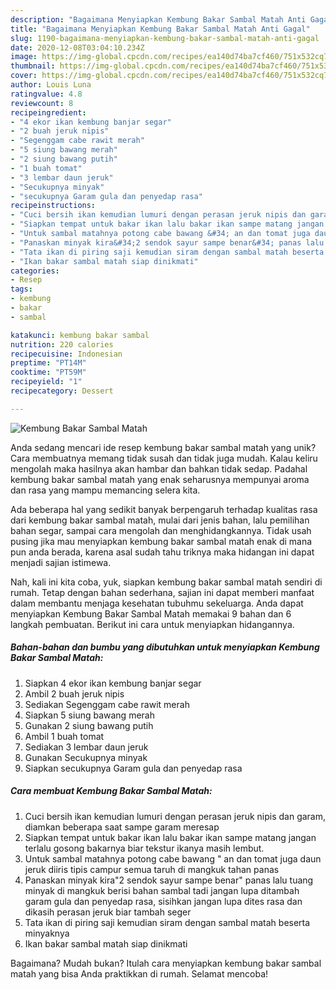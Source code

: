 ```yaml
---
description: "Bagaimana Menyiapkan Kembung Bakar Sambal Matah Anti Gagal"
title: "Bagaimana Menyiapkan Kembung Bakar Sambal Matah Anti Gagal"
slug: 1190-bagaimana-menyiapkan-kembung-bakar-sambal-matah-anti-gagal
date: 2020-12-08T03:04:10.234Z
image: https://img-global.cpcdn.com/recipes/ea140d74ba7cf460/751x532cq70/kembung-bakar-sambal-matah-foto-resep-utama.jpg
thumbnail: https://img-global.cpcdn.com/recipes/ea140d74ba7cf460/751x532cq70/kembung-bakar-sambal-matah-foto-resep-utama.jpg
cover: https://img-global.cpcdn.com/recipes/ea140d74ba7cf460/751x532cq70/kembung-bakar-sambal-matah-foto-resep-utama.jpg
author: Louis Luna
ratingvalue: 4.8
reviewcount: 8
recipeingredient:
- "4 ekor ikan kembung banjar segar"
- "2 buah jeruk nipis"
- "Segenggam cabe rawit merah"
- "5 siung bawang merah"
- "2 siung bawang putih"
- "1 buah tomat"
- "3 lembar daun jeruk"
- "Secukupnya minyak"
- "secukupnya Garam gula dan penyedap rasa"
recipeinstructions:
- "Cuci bersih ikan kemudian lumuri dengan perasan jeruk nipis dan garam, diamkan beberapa saat sampe garam meresap"
- "Siapkan tempat untuk bakar ikan lalu bakar ikan sampe matang jangan terlalu gosong bakarnya biar tekstur ikanya masih lembut."
- "Untuk sambal matahnya potong cabe bawang &#34; an dan tomat juga daun jeruk diiris tipis campur semua taruh di mangkuk tahan panas"
- "Panaskan minyak kira&#34;2 sendok sayur sampe benar&#34; panas lalu tuang minyak di mangkuk berisi bahan sambal tadi jangan lupa ditambah garam gula dan penyedap rasa, sisihkan jangan lupa dites rasa dan dikasih perasan jeruk biar tambah seger"
- "Tata ikan di piring saji kemudian siram dengan sambal matah beserta minyaknya"
- "Ikan bakar sambal matah siap dinikmati"
categories:
- Resep
tags:
- kembung
- bakar
- sambal

katakunci: kembung bakar sambal 
nutrition: 220 calories
recipecuisine: Indonesian
preptime: "PT14M"
cooktime: "PT59M"
recipeyield: "1"
recipecategory: Dessert

---
```



![Kembung Bakar Sambal Matah](https://img-global.cpcdn.com/recipes/ea140d74ba7cf460/751x532cq70/kembung-bakar-sambal-matah-foto-resep-utama.jpg)

Anda sedang mencari ide resep kembung bakar sambal matah yang unik? Cara membuatnya memang tidak susah dan tidak juga mudah. Kalau keliru mengolah maka hasilnya akan hambar dan bahkan tidak sedap. Padahal kembung bakar sambal matah yang enak seharusnya mempunyai aroma dan rasa yang mampu memancing selera kita.

Ada beberapa hal yang sedikit banyak berpengaruh terhadap kualitas rasa dari kembung bakar sambal matah, mulai dari jenis bahan, lalu pemilihan bahan segar, sampai cara mengolah dan menghidangkannya. Tidak usah pusing jika mau menyiapkan kembung bakar sambal matah enak di mana pun anda berada, karena asal sudah tahu triknya maka hidangan ini dapat menjadi sajian istimewa.




Nah, kali ini kita coba, yuk, siapkan kembung bakar sambal matah sendiri di rumah. Tetap dengan bahan sederhana, sajian ini dapat memberi manfaat dalam membantu menjaga kesehatan tubuhmu sekeluarga. Anda dapat menyiapkan Kembung Bakar Sambal Matah memakai 9 bahan dan 6 langkah pembuatan. Berikut ini cara untuk menyiapkan hidangannya.

<!--inarticleads1-->

##### Bahan-bahan dan bumbu yang dibutuhkan untuk menyiapkan Kembung Bakar Sambal Matah:

1. Siapkan 4 ekor ikan kembung banjar segar
1. Ambil 2 buah jeruk nipis
1. Sediakan Segenggam cabe rawit merah
1. Siapkan 5 siung bawang merah
1. Gunakan 2 siung bawang putih
1. Ambil 1 buah tomat
1. Sediakan 3 lembar daun jeruk
1. Gunakan Secukupnya minyak
1. Siapkan secukupnya Garam gula dan penyedap rasa




<!--inarticleads2-->

##### Cara membuat Kembung Bakar Sambal Matah:

1. Cuci bersih ikan kemudian lumuri dengan perasan jeruk nipis dan garam, diamkan beberapa saat sampe garam meresap
1. Siapkan tempat untuk bakar ikan lalu bakar ikan sampe matang jangan terlalu gosong bakarnya biar tekstur ikanya masih lembut.
1. Untuk sambal matahnya potong cabe bawang &#34; an dan tomat juga daun jeruk diiris tipis campur semua taruh di mangkuk tahan panas
1. Panaskan minyak kira&#34;2 sendok sayur sampe benar&#34; panas lalu tuang minyak di mangkuk berisi bahan sambal tadi jangan lupa ditambah garam gula dan penyedap rasa, sisihkan jangan lupa dites rasa dan dikasih perasan jeruk biar tambah seger
1. Tata ikan di piring saji kemudian siram dengan sambal matah beserta minyaknya
1. Ikan bakar sambal matah siap dinikmati




Bagaimana? Mudah bukan? Itulah cara menyiapkan kembung bakar sambal matah yang bisa Anda praktikkan di rumah. Selamat mencoba!
